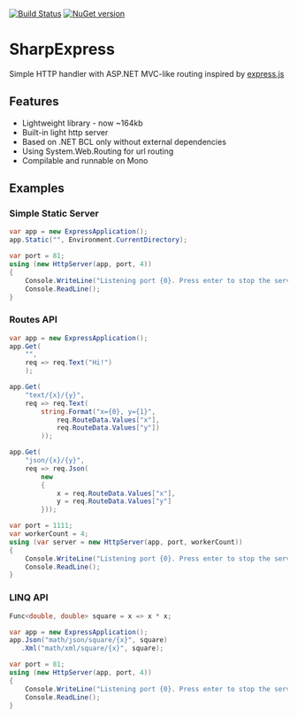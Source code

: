 [![Build Status](https://drone.io/github.com/sergeyt/SharpExpress/status.png)](https://drone.io/github.com/sergeyt/SharpExpress/latest)
[![NuGet version](https://badge.fury.io/nu/SharpExpress.png)](http://badge.fury.io/nu/SharpExpress)

# SharpExpress

Simple HTTP handler with ASP.NET MVC-like routing inspired by [express.js](http://expressjs.com/)

## Features
* Lightweight library - now ~164kb
* Built-in light http server
* Based on .NET BCL only without external dependencies
* Using System.Web.Routing for url routing
* Compilable and runnable on Mono

## Examples

### Simple Static Server

```c#
var app = new ExpressApplication();
app.Static("", Environment.CurrentDirectory);

var port = 81;
using (new HttpServer(app, port, 4))
{
	Console.WriteLine("Listening port {0}. Press enter to stop the server.", port);
	Console.ReadLine();
}
```

### Routes API

```c#
var app = new ExpressApplication();
app.Get(
	"",
	req => req.Text("Hi!")
	);

app.Get(
	"text/{x}/{y}",
	req => req.Text(
		string.Format("x={0}, y={1}",
			req.RouteData.Values["x"],
			req.RouteData.Values["y"])
		));

app.Get(
	"json/{x}/{y}",
	req => req.Json(
		new
		{
			x = req.RouteData.Values["x"],
			y = req.RouteData.Values["y"]
		}));

var port = 1111;
var workerCount = 4;
using (var server = new HttpServer(app, port, workerCount))
{
	Console.WriteLine("Listening port {0}. Press enter to stop the server.", port);
	Console.ReadLine();
}
```

### LINQ API

```c#
Func<double, double> square = x => x * x;

var app = new ExpressApplication();
app.Json("math/json/square/{x}", square)
   .Xml("math/xml/square/{x}", square);

var port = 81;
using (new HttpServer(app, port, 4))
{
	Console.WriteLine("Listening port {0}. Press enter to stop the server.", port);
	Console.ReadLine();
}
```
